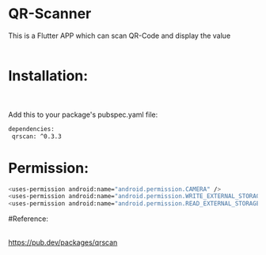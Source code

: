 # QR-Scanner

This is a Flutter APP which can scan QR-Code and display the value
<br></br>

# Installation:
<br></br>
Add this to your package's pubspec.yaml file:
 ```bash
 dependencies:
  qrscan: ^0.3.3
 ```
 # Permission:

  ```bash
 <uses-permission android:name="android.permission.CAMERA" />
 <uses-permission android:name="android.permission.WRITE_EXTERNAL_STORAGE"/>
 <uses-permission android:name="android.permission.READ_EXTERNAL_STORAGE"/>
```
#Reference:
<br></br>
 
https://pub.dev/packages/qrscan
    
